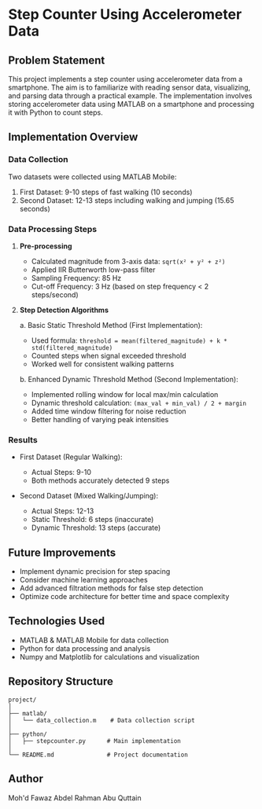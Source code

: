 # Step Counter Using Accelerometer Data

## Problem Statement
This project implements a step counter using accelerometer data from a smartphone. The aim is to familiarize with reading sensor data, visualizing, and parsing data through a practical example. The implementation involves storing accelerometer data using MATLAB on a smartphone and processing it with Python to count steps.

## Implementation Overview

### Data Collection
Two datasets were collected using MATLAB Mobile:
1. First Dataset: 9-10 steps of fast walking (10 seconds)
2. Second Dataset: 12-13 steps including walking and jumping (15.65 seconds)

### Data Processing Steps

1. **Pre-processing**
   - Calculated magnitude from 3-axis data: `sqrt(x² + y² + z²)`
   - Applied IIR Butterworth low-pass filter
   - Sampling Frequency: 85 Hz
   - Cut-off Frequency: 3 Hz (based on step frequency < 2 steps/second)

2. **Step Detection Algorithms**

   a. Basic Static Threshold Method (First Implementation):
   - Used formula: `threshold = mean(filtered_magnitude) + k * std(filtered_magnitude)`
   - Counted steps when signal exceeded threshold
   - Worked well for consistent walking patterns

   b. Enhanced Dynamic Threshold Method (Second Implementation):
   - Implemented rolling window for local max/min calculation
   - Dynamic threshold calculation: `(max_val + min_val) / 2 + margin`
   - Added time window filtering for noise reduction
   - Better handling of varying peak intensities

### Results
- First Dataset (Regular Walking):
  - Actual Steps: 9-10
  - Both methods accurately detected 9 steps

- Second Dataset (Mixed Walking/Jumping):
  - Actual Steps: 12-13
  - Static Threshold: 6 steps (inaccurate)
  - Dynamic Threshold: 13 steps (accurate)

## Future Improvements
- Implement dynamic precision for step spacing
- Consider machine learning approaches
- Add advanced filtration methods for false step detection
- Optimize code architecture for better time and space complexity

## Technologies Used
- MATLAB & MATLAB Mobile for data collection
- Python for data processing and analysis
- Numpy and Matplotlib for calculations and visualization

## Repository Structure
```
project/
│
├── matlab/
│   └── data_collection.m    # Data collection script
│
├── python/
│   ├── stepcounter.py      # Main implementation
│
└── README.md               # Project documentation
```

## Author
Moh'd Fawaz Abdel Rahman Abu Quttain 
